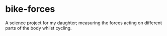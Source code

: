 # bike-forces
A science project for my daughter; measuring the forces acting on different parts of the body whilst cycling.
